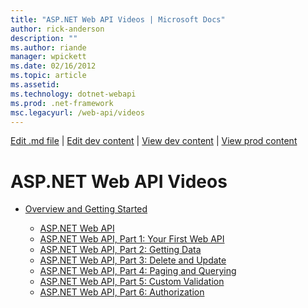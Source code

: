 ```yaml
---
title: "ASP.NET Web API Videos | Microsoft Docs"
author: rick-anderson
description: ""
ms.author: riande
manager: wpickett
ms.date: 02/16/2012
ms.topic: article
ms.assetid: 
ms.technology: dotnet-webapi
ms.prod: .net-framework
msc.legacyurl: /web-api/videos
---
```

[Edit .md file](C:\Projects\msc\dev\Msc.Www\Web.ASP\App_Data\github\web-api\index.md) | [Edit dev content](http://www.aspdev.net/umbraco#/content/content/edit/37456) | [View dev content](http://docs.aspdev.net/tutorials/web-api/videos/index.html) | [View prod content](http://www.asp.net/web-api/videos)

ASP.NET Web API Videos
====================
- [Overview and Getting Started](getting-started/index.md)

    - [ASP.NET Web API](getting-started/aspnet-web-api.md)
    - [ASP.NET Web API, Part 1: Your First Web API](getting-started/your-first-web-api.md)
    - [ASP.NET Web API, Part 2: Getting Data](getting-started/getting-data.md)
    - [ASP.NET Web API, Part 3: Delete and Update](getting-started/delete-and-update.md)
    - [ASP.NET Web API, Part 4: Paging and Querying](getting-started/paging-and-querying.md)
    - [ASP.NET Web API, Part 5: Custom Validation](getting-started/custom-validation.md)
    - [ASP.NET Web API, Part 6: Authorization](getting-started/authorization.md)